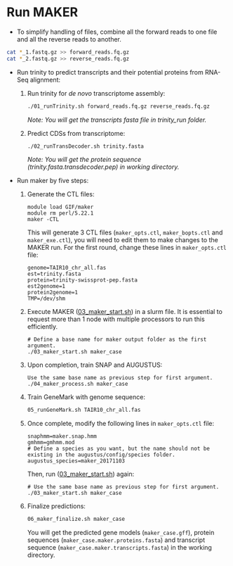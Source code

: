 # Run MAKER 

- To simplify handling of files, combine all the forward reads to one file and all the reverse reads to another.
```bash
cat *_1.fastq.gz >> forward_reads.fq.gz
cat *_2.fastq.gz >> reverse_reads.fq.gz
```

- Run trinity to predict transcripts and their potential proteins from RNA-Seq alignment:

  1. Run trinity for _de novo_ transcriptome assembly:
     ```bash
     ./01_runTrinity.sh forward_reads.fq.gz reverse_reads.fq.gz 
     ```
     _Note: You will get the transcripts fasta file in trinity_run folder._

  2. Predict CDSs from transcriptome:
     ```bash
     ./02_runTransDecoder.sh trinity.fasta
     ```
     _Note: You will get the protein sequence (trinity.fasta.transdecoder.pep) in working directory._
  
- Run maker by five steps:

  1. Generate the CTL files:
     ```
     module load GIF/maker
     module rm perl/5.22.1
     maker -CTL
     ```
     This will generate 3 CTL files (`maker_opts.ctl`, `maker_bopts.ctl` and `maker_exe.ctl`), you will need to edit them to make changes to the MAKER run. For the first round, change these lines in `maker_opts.ctl` file:
     ```
     genome=TAIR10_chr_all.fas
     est=trinity.fasta
     protein=trinity-swissprot-pep.fasta
     est2genome=1
     protein2genome=1
     TMP=/dev/shm
     ```
     
  2. Execute MAKER ([03_maker_start.sh](03_maker_start.sh)) in a slurm file.  It is essential to request more than 1 node with multiple processors to run this efficiently.
     ```
     # Define a base name for maker output folder as the first argument.
     ./03_maker_start.sh maker_case
     ```
   
   3. Upon completion, train SNAP and AUGUSTUS:
      ```   
      Use the same base name as previous step for first argument.
      ./04_maker_process.sh maker_case
      ```
    
   4. Train GeneMark with genome sequence:
      ```bash
      05_runGeneMark.sh TAIR10_chr_all.fas
      ```
      
   5. Once complete, modify the following lines in `maker_opts.ctl` file:
      ```
      snaphmm=maker.snap.hmm
      gmhmm=gmhmm.mod
      # Define a species as you want, but the name should not be existing in the augustus/config/species folder.
      augustus_species=maker_20171103
      ```
     
      Then, run ([03_maker_start.sh](03_maker_start.sh)) again:
      ```
      # Use the same base name as previous step for first argument.
      ./03_maker_start.sh maker_case
      ```

   6. Finalize predictions: 
      ```bash
      06_maker_finalize.sh maker_case
      ```
      You will get the predicted gene models (`maker_case.gff`), protein sequences (`maker_case.maker.proteins.fasta`) and transcript sequence (`maker_case.maker.transcripts.fasta`) in the working directory.
